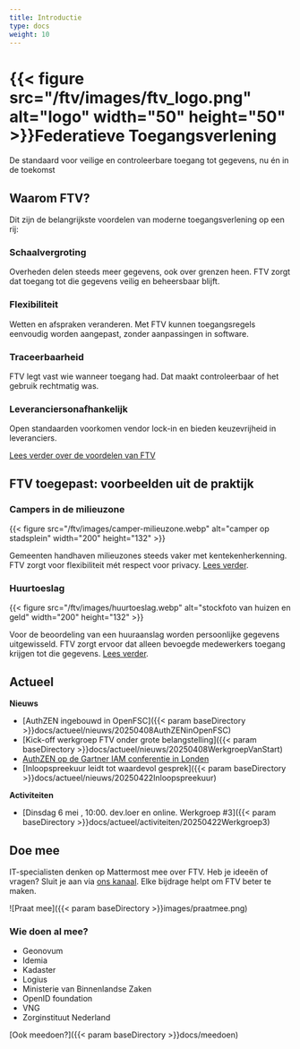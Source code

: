 ```yaml
---
title: Introductie
type: docs
weight: 10
---
```


# {{< figure src="/ftv/images/ftv_logo.png" alt="logo" width="50" height="50" >}}Federatieve Toegangsverlening

De standaard voor veilige en controleerbare toegang tot gegevens, nu én in de toekomst

## Waarom FTV?

Dit zijn de belangrijkste voordelen van moderne toegangsverlening op een rij:

### Schaalvergroting

Overheden delen steeds meer gegevens, ook over grenzen heen. FTV zorgt dat toegang tot die gegevens veilig en beheersbaar blijft.

### Flexibiliteit

Wetten en afspraken veranderen. Met FTV kunnen toegangsregels eenvoudig worden aangepast, zonder aanpassingen in software.

### Traceerbaarheid

FTV legt vast wie wanneer toegang had. Dat maakt controleerbaar of het gebruik rechtmatig was.

### Leveranciersonafhankelijk

Open standaarden voorkomen vendor lock-in en bieden keuzevrijheid in leveranciers.

[Lees verder over de voordelen van FTV](waarom_ftv)

## FTV toegepast: voorbeelden uit de praktijk

### Campers in de milieuzone

{{< figure src="/ftv/images/camper-milieuzone.webp" alt="camper op stadsplein" width="200" height="132" >}}

Gemeenten handhaven milieuzones steeds vaker met kentekenherkenning. FTV zorgt voor flexibiliteit mét respect voor privacy.
[Lees verder](voorbeeld-campers).

### Huurtoeslag

{{< figure src="/ftv/images/huurtoeslag.webp" alt="stockfoto van huizen en geld" width="200" height="132" >}}

Voor de beoordeling van een huuraanslag worden persoonlijke gegevens uitgewisseld. 
FTV zorgt ervoor dat alleen bevoegde medewerkers toegang krijgen tot die gegevens. [Lees verder](voorbeeld-huurtoeslag).

## Actueel

**Nieuws**

- [AuthZEN ingebouwd in OpenFSC]({{< param baseDirectory >}}docs/actueel/nieuws/20250408AuthZENinOpenFSC)
- [Kick-off werkgroep FTV onder grote belangstelling]({{< param baseDirectory >}}docs/actueel/nieuws/20250408WerkgroepVanStart)
- [AuthZEN op de Gartner IAM conferentie in Londen](https://openid.net/wp-content/uploads/2025/04/AuthZEN-Gartner-IAM-2025-London.pdf)
- [Inloopspreekuur leidt tot waardevol gesprek]({{< param baseDirectory >}}docs/actueel/nieuws/20250422Inloopspreekuur)

**Activiteiten**

- [Dinsdag 6 mei , 10:00. dev.loer en online. Werkgroep #3]({{< param baseDirectory >}}docs/actueel/activiteiten/20250422Werkgroep3)

## Doe mee

IT-specialisten denken op Mattermost mee over FTV. Heb je ideeën of vragen?
Sluit je aan via [ons kanaal](https://digilab.overheid.nl/chat/digilab/channels/federatieve-toegangsverlening). Elke bijdrage helpt om FTV beter te maken.

![Praat mee]({{< param baseDirectory >}}images/praatmee.png)

### Wie doen al mee?

- Geonovum
- Idemia
- Kadaster
- Logius
- Ministerie van Binnenlandse Zaken
- OpenID foundation
- VNG
- Zorginstituut Nederland

[Ook meedoen?]({{< param baseDirectory >}}docs/meedoen)